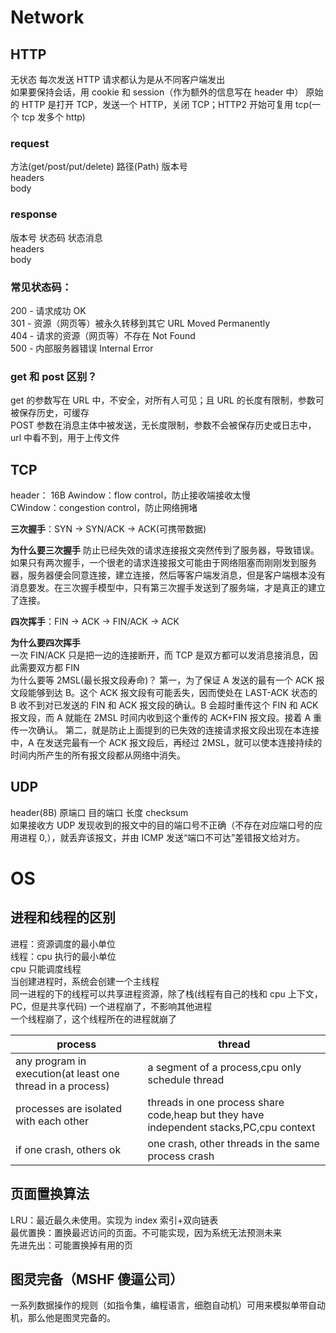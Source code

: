 # Network

## HTTP

无状态 每次发送 HTTP 请求都认为是从不同客户端发出  
如果要保持会话，用 cookie 和 session（作为额外的信息写在 header 中）
原始的 HTTP 是打开 TCP，发送一个 HTTP，关闭 TCP；HTTP2 开始可复用 tcp(一个 tcp 发多个 http)

### request

方法(get/post/put/delete) 路径(Path) 版本号  
headers  
body

### response

版本号 状态码 状态消息  
headers  
body

### 常见状态码：

200 - 请求成功 OK  
301 - 资源（网页等）被永久转移到其它 URL Moved Permanently  
404 - 请求的资源（网页等）不存在 Not Found  
500 - 内部服务器错误 Internal Error

### get 和 post 区别？

get 的参数写在 URL 中，不安全，对所有人可见；且 URL 的长度有限制，参数可被保存历史，可缓存  
POST 参数在消息主体中被发送，无长度限制，参数不会被保存历史或日志中，url 中看不到，用于上传文件

## TCP

header： 16B
Awindow：flow control，防止接收端接收太慢  
CWindow：congestion control，防止网络拥堵

**三次握手**：SYN -> SYN/ACK -> ACK(可携带数据)

**为什么要三次握手** 防止已经失效的请求连接报文突然传到了服务器，导致错误。如果只有两次握手，一个很老的请求连接报文可能由于网络阻塞而刚刚发到服务器，服务器便会同意连接，建立连接，然后等客户端发消息，但是客户端根本没有消息要发。在三次握手模型中，只有第三次握手发送到了服务端，才是真正的建立了连接。

**四次挥手**：FIN -> ACK -> FIN/ACK -> ACK

**为什么要四次挥手**  
一次 FIN/ACK 只是把一边的连接断开，而 TCP 是双方都可以发消息接消息，因此需要双方都 FIN  
为什么要等 2MSL(最长报文段寿命)？
第一，为了保证 A 发送的最有一个 ACK 报文段能够到达 B。这个 ACK 报文段有可能丢失，因而使处在 LAST-ACK 状态的 B 收不到对已发送的 FIN 和 ACK 报文段的确认。B 会超时重传这个 FIN 和 ACK 报文段，而 A 就能在 2MSL 时间内收到这个重传的 ACK+FIN 报文段。接着 A 重传一次确认。
第二，就是防止上面提到的已失效的连接请求报文段出现在本连接中，A 在发送完最有一个 ACK 报文段后，再经过 2MSL，就可以使本连接持续的时间内所产生的所有报文段都从网络中消失。

## UDP

header(8B) 原端口 目的端口 长度 checksum  
如果接收方 UDP 发现收到的报文中的目的端口号不正确（不存在对应端口号的应用进程 0,），就丢弃该报文，并由 ICMP 发送“端口不可达”差错报文给对方。

# OS

## 进程和线程的区别

进程：资源调度的最小单位  
线程：cpu 执行的最小单位  
cpu 只能调度线程  
当创建进程时，系统会创建一个主线程  
同一进程的下的线程可以共享进程资源，除了栈(线程有自己的栈和 cpu 上下文，PC，但是共享代码)
一个进程崩了，不影响其他进程  
一个线程崩了，这个线程所在的进程就崩了

| process                                                    | thread                                                                                 |
| ---------------------------------------------------------- | -------------------------------------------------------------------------------------- |
| any program in execution(at least one thread in a process) | a segment of a process,cpu only schedule thread                                        |
| processes are isolated with each other                     | threads in one process share code,heap but they have independent stacks,PC,cpu context |
| if one crash, others ok                                    | one crash, other threads in the same process crash                                     |

## 页面置换算法

LRU：最近最久未使用。实现为 index 索引+双向链表  
最优置换：置换最迟访问的页面。不可能实现，因为系统无法预测未来  
先进先出：可能置换掉有用的页

## 图灵完备（MSHF 傻逼公司）

一系列数据操作的规则（如指令集，编程语言，细胞自动机）可用来模拟单带自动机，那么他是图灵完备的。
